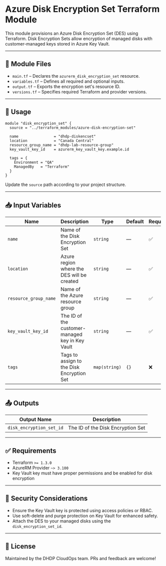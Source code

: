 # Azure Disk Encryption Set Terraform Module

This module provisions an Azure Disk Encryption Set (DES) using Terraform. Disk Encryption Sets allow encryption of managed disks with customer-managed keys stored in Azure Key Vault.

---

## 📁 Module Files

- `main.tf` – Declares the `azurerm_disk_encryption_set` resource.
- `variables.tf` – Defines all required and optional inputs.
- `output.tf` – Exports the encryption set's resource ID.
- `versions.tf` – Specifies required Terraform and provider versions.

---

## 🚀 Usage

```hcl
module "disk_encryption_set" {
  source = "../terraform_modules/azure-disk-encryption-set"

  name                = "dhdp-diskencset"
  location            = "Canada Central"
  resource_group_name = "dhdp-lab-resource-group"
  key_vault_key_id    = azurerm_key_vault_key.example.id

  tags = {
    Environment = "QA"
    ManagedBy   = "Terraform"
  }
}
````

Update the `source` path according to your project structure.

---

## 📥 Input Variables

| Name                  | Description                                     | Type          | Default | Required |
| --------------------- | ----------------------------------------------- | ------------- | ------- | -------- |
| `name`                | Name of the Disk Encryption Set                 | `string`      | —       | ✅        |
| `location`            | Azure region where the DES will be created      | `string`      | —       | ✅        |
| `resource_group_name` | Name of the Azure resource group                | `string`      | —       | ✅        |
| `key_vault_key_id`    | The ID of the customer-managed key in Key Vault | `string`      | —       | ✅        |
| `tags`                | Tags to assign to the Disk Encryption Set       | `map(string)` | `{}`    | ❌        |

---

## 📤 Outputs

| Output Name              | Description                       |
| ------------------------ | --------------------------------- |
| `disk_encryption_set_id` | The ID of the Disk Encryption Set |

---

## ✅ Requirements

* Terraform `>= 1.3.0`
* AzureRM Provider `~> 3.100`
* Key Vault key must have proper permissions and be enabled for disk encryption

---

## 🔐 Security Considerations

* Ensure the Key Vault key is protected using access policies or RBAC.
* Use soft-delete and purge protection on Key Vault for enhanced safety.
* Attach the DES to your managed disks using the `disk_encryption_set_id`.

---

## 📄 License

Maintained by the DHDP CloudOps team. PRs and feedback are welcome!
